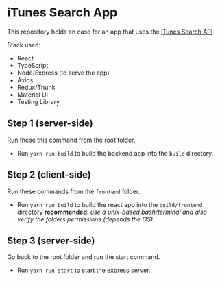 # iTunes Search App
This repository holds an case for an app that uses the [iTunes Search API](https://developer.apple.com/library/archive/documentation/AudioVideo/Conceptual/iTuneSearchAPI/index.html#//apple_ref/doc/uid/TP40017632-CH3-SW1)

Stack used:
- React
- TypeScript
- Node/Express (to serve the app)
- Axios
- Redux/Thunk
- Material UI
- Testing Library

## Step 1 (server-side)
Run these this command from the root folder.

- Run `yarn run build` to build the backend app into the `build` directory.

## Step 2 (client-side)
Run these commands from the `frontend` folder.

- Run `yarn run build` to build the react app into the `build/frontend` directory **recommended**: _use a unix-based bash/terminal and also verify the folders permissions (depends the OS)_.

## Step 3 (server-side)

Go back to the root folder and run the start command.

- Run `yarn run start` to start the express server.



